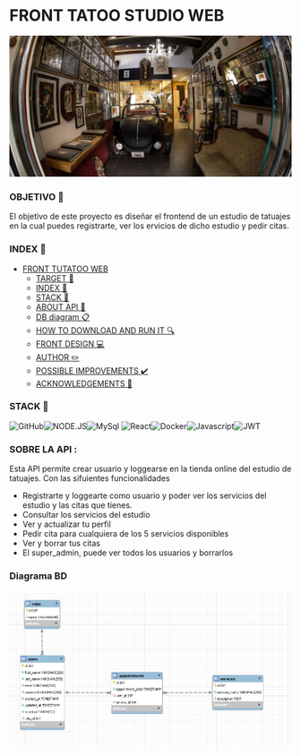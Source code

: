 # FRONT TATOO STUDIO WEB

![alt text](img/foto%20tienda.webp)

### OBJETIVO :dart:

El objetivo de este proyecto es diseñar el frontend de un estudio de tatuajes en la cual puedes registrarte, ver los ervicios de dicho estudio y pedir citas.

### INDEX :open_file_folder:

- [FRONT TUTATOO WEB](#front-tutatoo-web)
  - [TARGET :dart:](#target-dart)
  - [INDEX :open_file_folder:](#index-open_file_folder)
  - [STACK :wrench:](#stack-wrench)
  - [ABOUT API :blue_book:](#about-api-blue_book)
  - [DB diagram :clipboard:](#db-diagram-clipboard)
  - [HOW TO DOWNLOAD AND RUN IT :mag:](#how-to-download-and-run-it-mag)
  - [FRONT DESIGN :computer:](#front-design-computer)
  - [AUTHOR :pencil2:](#author-pencil2)
  - [POSSIBLE IMPROVEMENTS :heavy_check_mark:](#possible-improvements-heavy_check_mark)
  - [ACKNOWLEDGEMENTS :raised_hands:](#acknowledgements-raised_hands)

### STACK :wrench:

<img src="https://img.shields.io/badge/GitHub-100000?style=for-the-badge&logo=github&logoColor=white" alt="GitHub" /><img src="https://img.shields.io/badge/Node.js-43853D?style=for-the-badge&logo=node.js&logoColor=white" alt="NODE.JS" /><img src="https://camo.githubusercontent.com/e401a9130accddec63964fc1656e5ef2970017dc65ca6540ab19a40bf6c20064/68747470733a2f2f696d672e736869656c64732e696f2f62616467652f6d7973716c2d3345364539333f7374796c653d666f722d7468652d6261646765266c6f676f3d6d7973716c266c6f676f436f6c6f723d7768697465" alt="MySql">
<img src="https://camo.githubusercontent.com/6c3957842901e5baa389f3bb8758c8966683333b28493013062fcab5fab645e7/68747470733a2f2f696d672e736869656c64732e696f2f62616467652f52656163742d3230323332413f7374796c653d666f722d7468652d6261646765266c6f676f3d7265616374266c6f676f436f6c6f723d363144414642" alt="React"><img src="https://img.shields.io/badge/DOCKER-2020BF?style=for-the-badge&logo=docker&logoColor=white" alt="Docker"/><img src="https://camo.githubusercontent.com/0f98e0edc3ae47a19fac8a8679ba0a4f678ed9872c18771cb53f493b21ddaf90/68747470733a2f2f696d672e736869656c64732e696f2f62616467652f6a61766173636970742d4546443831443f7374796c653d666f722d7468652d6261646765266c6f676f3d6a617661736372697074266c6f676f436f6c6f723d626c61636b" alt="Javascript"/><img src="https://camo.githubusercontent.com/aac74ca85b21ed1ff4fa88dda8712fce9cddbf786bdf807231e6179f70003ac5/68747470733a2f2f696d672e736869656c64732e696f2f62616467652f4a57542d626c61636b3f7374796c653d666f722d7468652d6261646765266c6f676f3d4a534f4e253230776562253230746f6b656e73" alt="JWT">

### SOBRE LA API :

Esta API permite crear usuario y loggearse en la tienda online del estudio de tatuajes. Con las sifuientes funcionalidades

- Registrarte y loggearte como usuario y poder ver los servicios del estudio y las citas que tienes.
- Consultar los servicios del estudio
- Ver y actualizar tu perfil
- Pedir cita para cualquiera de los 5 servicios disponibles
- Ver y borrar tus citas
- El super_admin, puede ver todos los usuarios y borrarlos

### Diagrama BD

![alt text](img/Esquema%20BD.JPG)
